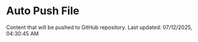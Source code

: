# Auto Push File

Content that will be pushed to GitHub repository.
Last updated: 07/12/2025, 04:30:45 AM